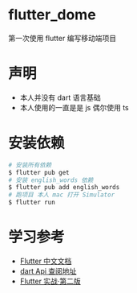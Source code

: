 # flutter_dome

第一次使用 flutter 编写移动端项目

# 声明

- 本人并没有 dart 语言基础
- 本人使用的一直是是 js 偶尔使用 ts

# 安装依赖

```bash
# 安装所有依赖
$ flutter pub get
# 安装 english_words 依赖
$ flutter pub add english_words
# 跑项目 本人 mac 打开 Simulator
$ flutter run
```

# 学习参考

- [Flutter 中文文档](https://flutter.cn/docs)
- [dart Api 查阅地址](https://api.dart.cn/stable/2.16.1/index.html)
- [Flutter 实战·第二版](https://book.flutterchina.club/chapter1/)
